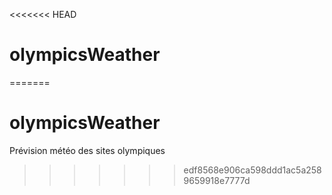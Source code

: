 <<<<<<< HEAD
# olympicsWeather
=======
# olympicsWeather
Prévision météo des sites olympiques 
>>>>>>> edf8568e906ca598ddd1ac5a2589659918e7777d
